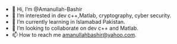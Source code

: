 - 👋 Hi, I’m @Amanullah-Bashir
- 👀 I’m interested in dev c++,Matlab, cryptography, cyber security.
- 🌱 I’m currently learning in Islamabad Pakistan.
- 💞️ I’m looking to collaborate on dev c++ and Matlab.
- 📫 How to reach me amanullahbashir@yahoo.com.

<!---
Amanullah-Bashir/Amanullah-Bashir is a ✨ special ✨ repository because its `README.md` (this file) appears on your GitHub profile.
You can click the Preview link to take a look at your changes.
--->
